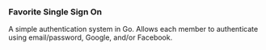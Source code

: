 ### Favorite Single Sign On

A simple authentication system in Go.  Allows each member to authenticate using
email/password, Google, and/or Facebook.
